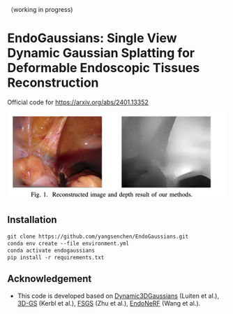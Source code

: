 （working in progress)

# EndoGaussians: Single View Dynamic Gaussian Splatting for Deformable Endoscopic Tissues Reconstruction

Official code for https://arxiv.org/abs/2401.13352


<img src="figures/teaser.png" alt="Reconstructed Image" style="zoom:75%;" />
<!-- <img src="figures/depth0.png" alt="Reconstructed Depth" style="zoom:50%;" /> -->

## Installation
```
git clone https://github.com/yangsenchen/EndoGaussians.git
conda env create --file environment.yml
conda activate endogaussians
pip install -r requirements.txt
```

## Acknowledgement
* This code is developed based on [Dynamic3DGaussians](https://github.com/JonathonLuiten/Dynamic3DGaussians) (Luiten et al.), [3D-GS](https://github.com/graphdeco-inria/gaussian-splatting) (Kerbl et al.), [FSGS](https://github.com/VITA-Group/FSGS) (Zhu et al.), [EndoNeRF](https://github.com/med-air/EndoNeRF) (Wang et al.).
